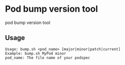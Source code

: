 # Pod bump version tool

pod bump version tool

## Usage

```
Usage: bump.sh <pod_name> [major|minor|patch|current]
Example: bump.sh MyPod minor
pod_name: The file name of your podspec
```
